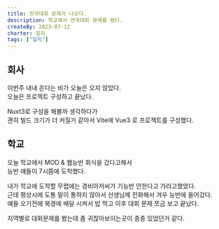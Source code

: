 ```yaml
---
title: 전국대회 문제가 나오다.
description: 학교에서 전국대회 문제를 봤다.
createBy: 2023-07-12
charter: 일지
tags: ["일지"]
---
```


## 회사

이번주 내내 온다는 비가 오늘은 오지 않았다.  
오늘은 프로젝트 구성하고 끝났다.

Nuxt3로 구성을 해볼까 생각하다가  
괜히 빌드 크기가 더 커질거 같아서 Vite에 Vue3 로 프로젝트를 구성했다.

## 학교

오늘 학교에서 MOD & 웹능반 회식을 갔다고해서  
능반 얘들이 7시쯤에 도착했다.

내가 학교에 도착할 무렵에는 경비아저씨가 기능반 안한다고 가라고했었다.  
근데 평상시에 도통 말이 통하지 않아서 선생님께 전화해서 겨우 능반에 들어갔다.  
얘들 오기전에 북경에 배달 시켜서 밥 먹고 이후 대회 문제 쪼금 보고 끝났다.

지역별로 대회문제를 봤는데 좀 귀찮아보이는곳이 종종 있었던거 같다.
